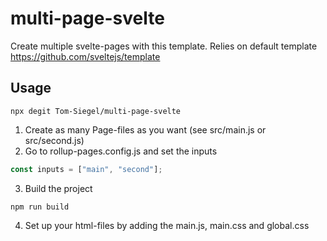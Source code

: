 # multi-page-svelte

Create multiple svelte-pages with this template. Relies on default template https://github.com/sveltejs/template

## Usage

```shell
npx degit Tom-Siegel/multi-page-svelte
```

1. Create as many Page-files as you want (see src/main.js or src/second.js)
2. Go to rollup-pages.config.js and set the inputs

```javascript
const inputs = ["main", "second"];
```

3. Build the project

```shell
npm run build
```

4. Set up your html-files by adding the main.js, main.css and global.css
